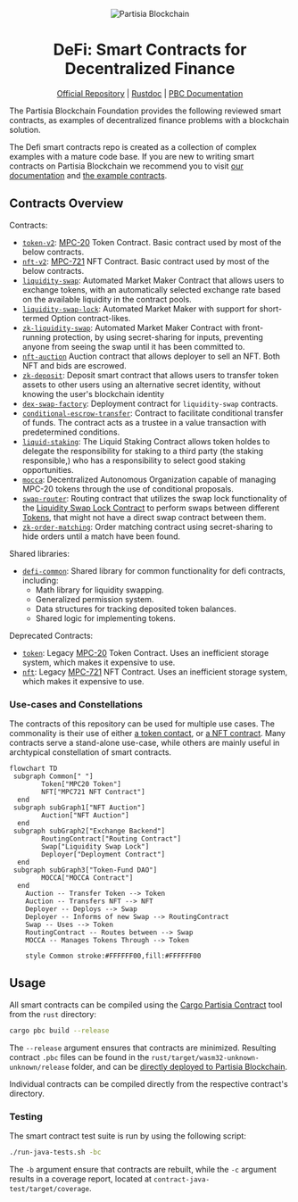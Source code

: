 <div align="center">

![Partisia Blockchain](https://partisiablockchain.com/wp-content/uploads/2023/10/chartAsset-1.svg)

# DeFi: Smart Contracts for Decentralized Finance

[Official Repository](https://gitlab.com/partisiablockchain/language/example-contracts)
| [Rustdoc](https://partisiablockchain.gitlab.io/language/example-contracts/access_control/index.html)
| [PBC Documentation](https://partisiablockchain.gitlab.io/documentation/)

</div>

The Partisia Blockchain Foundation provides the following reviewed smart contracts,
as examples of decentralized finance problems with a blockchain solution.

The Defi smart contracts repo is created as a collection of complex examples with a mature code base. If you are new to
writing smart contracts on Partisia
Blockchain we recommend you to
visit [our documentation](https://partisiablockchain.gitlab.io/documentation/smart-contracts/introduction-to-smart-contracts.html)
and [the example contracts](https://gitlab.com/partisiablockchain/language/example-contracts).

## Contracts Overview

Contracts:

- [`token-v2`](./rust/token-v2): [MPC-20](https://partisiablockchain.gitlab.io/documentation/smart-contracts/integration/mpc-20-token-contract.html) Token Contract. Basic contract used by most of the below contracts.
- [`nft-v2`](./rust/nft-v2): [MPC-721](https://partisiablockchain.gitlab.io/documentation/smart-contracts/integration/mpc-721-nft-contract.html) NFT Contract. Basic contract used by most of the below contracts.
- [`liquidity-swap`](./rust/liquidity-swap): Automated Market Maker Contract that allows users to exchange tokens, with an automatically selected exchange rate based on the available liquidity in the contract pools.
- [`liquidity-swap-lock`](./rust/liquidity-swap-lock): Automated Market Maker with support for short-termed Option contract-likes.
- [`zk-liquidity-swap`](./rust/zk-liquidity-swap): Automated Market Maker Contract with front-running
  protection, by using secret-sharing for inputs, preventing anyone from
  seeing the swap until it has been committed to.
- [`nft-auction`](./rust/nft-auction) Auction contract that allows deployer to sell an NFT. Both NFT and bids are escrowed.
- [`zk-deposit`](./rust/zk-deposit): Deposit smart contract that allows users to transfer token assets to other users using an alternative secret identity, without knowing the user's blockchain identity
- [`dex-swap-factory`](./rust/dex-swap-factory): Deployment contract for `liquidity-swap` contracts.
- [`conditional-escrow-transfer`](./rust/conditional-escrow-transfer): Contract to facilitate conditional transfer of funds. The contract acts as a trustee in a value transaction with predetermined conditions.
- [`liquid-staking`](./rust/liquid-staking): The Liquid Staking Contract allows token holdes to delegate the responsibility for staking to a third party (the staking responsible,) who has a responsibility to select good staking opportunities.
- [`mocca`](./rust/mocca): Decentralized Autonomous Organization capable of managing MPC-20 tokens through the use of conditional proposals.
- [`swap-router`](./rust/swap-router): Routing contract that utilizes the swap lock functionality of the [Liquidity Swap Lock Contract](../liquidity-swap-lock/README.md) to perform swaps between different [Tokens](../token/README.md), that might not have a direct swap contract between them.
- [`zk-order-matching`](./rust/zk-order-matching): Order matching contract using secret-sharing to hide orders until a match have been found.

Shared libraries:

- [`defi-common`](./rust/defi-common): Shared library for common functionality
  for defi contracts, including:
  * Math library for liquidity swapping.
  * Generalized permission system.
  * Data structures for tracking deposited token balances.
  * Shared logic for implementing tokens.

Deprecated Contracts:

- [`token`](./rust/token): Legacy [MPC-20](https://partisiablockchain.gitlab.io/documentation/smart-contracts/integration/mpc-20-token-contract.html) Token Contract.  Uses an inefficient storage system, which makes it expensive to use.
- [`nft`](./rust/nft): Legacy [MPC-721](https://partisiablockchain.gitlab.io/documentation/smart-contracts/integration/mpc-721-nft-contract.html) NFT Contract. Uses an inefficient storage system, which makes it expensive to use.

### Use-cases and Constellations

The contracts of this repository can be used for multiple use cases. The
commonality is their use of either [a token contact](./rust/token-v2), or [a NFT
contract](./rust/nft-v2). Many contracts serve a stand-alone use-case, while others
are mainly useful in archtypical constellation of smart contracts.

```mermaid
flowchart TD
 subgraph Common[" "]
        Token["MPC20 Token"]
        NFT["MPC721 NFT Contract"]
  end
 subgraph subGraph1["NFT Auction"]
        Auction["NFT Auction"]
  end
 subgraph subGraph2["Exchange Backend"]
        RoutingContract["Routing Contract"]
        Swap["Liquidity Swap Lock"]
        Deployer["Deployment Contract"]
  end
 subgraph subGraph3["Token-Fund DAO"]
        MOCCA["MOCCA Contract"]
  end
    Auction -- Transfer Token --> Token
    Auction -- Transfers NFT --> NFT
    Deployer -- Deploys --> Swap
    Deployer -- Informs of new Swap --> RoutingContract
    Swap -- Uses --> Token
    RoutingContract -- Routes between --> Swap
    MOCCA -- Manages Tokens Through --> Token

    style Common stroke:#FFFFFF00,fill:#FFFFFF00
```

## Usage

All smart contracts can be compiled using the [Cargo Partisia Contract](https://gitlab.com/partisiablockchain/language/cargo-partisia-contract) tool from the `rust` directory:

```bash
cargo pbc build --release
```

The `--release` argument ensures that contracts are minimized. Resulting
contract `.pbc` files can be found in the `rust/target/wasm32-unknown-unknown/release` folder, and can be
 [directly deployed to Partisia Blockchain](https://partisiablockchain.gitlab.io/documentation/smart-contracts/compile-and-deploy-contracts.html).

Individual contracts can be compiled directly from the respective contract's
directory.

### Testing

The smart contract test suite is run by using the following script:

```bash
./run-java-tests.sh -bc
```

The `-b` argument ensure that contracts are rebuilt, while the `-c` argument
results in a coverage report, located at `contract-java-test/target/coverage`.
